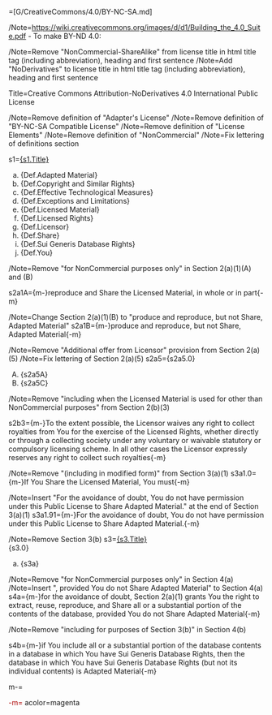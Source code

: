 =[G/CreativeCommons/4.0/BY-NC-SA.md]

/Note=https://wiki.creativecommons.org/images/d/d1/Building_the_4.0_Suite.pdf - To make BY-ND 4.0: 

/Note=Remove "NonCommercial-ShareAlike" from license title in html title tag (including abbreviation), heading and first sentence 
/Note=Add "NoDerivatives" to license title in html title tag (including abbreviation), heading and first sentence 

Title=Creative Commons Attribution-NoDerivatives 4.0 International Public License
  

/Note=Remove definition of "Adapter's License" 
/Note=Remove definition of "BY-NC-SA Compatible License" 
/Note=Remove definition of "License Elements"
/Note=Remove definition of "NonCommercial" 
/Note=Fix lettering of definitions section

s1=<u>{s1.Title}</u><ol type='a'><li>{Def.Adapted Material}</li><li>{Def.Copyright and Similar Rights}</li><li>{Def.Effective Technological Measures}</li><li>{Def.Exceptions and Limitations}</li><li>{Def.Licensed Material}</li><li>{Def.Licensed Rights}</li><li>{Def.Licensor}</li><li>{Def.Share}</li><li>{Def.Sui Generis Database Rights}</li><li>{Def.You}</li></ol>

/Note=Remove "for NonCommercial purposes only" in Section 2(a)(1)(A) and (B)

s2a1A={m-}reproduce and Share the Licensed Material, in whole or in part{-m}

/Note=Change Section 2(a)(1)(B) to "produce and reproduce, but not Share, Adapted Material" 
s2a1B={m-}produce and reproduce, but not Share, Adapted Material{-m}

/Note=Remove "Additional offer from Licensor" provision from Section 2(a)(5)
/Note=Fix lettering of Section 2(a)(5)
s2a5={s2a5.0}<ol type='A'><li>{s2a5A}</li><li>{s2a5C}</li></ol>

/Note=Remove "including when the Licensed Material is used for other than NonCommercial purposes" from Section 2(b)(3)

s2b3={m-}To the extent possible, the Licensor waives any right to collect royalties from You for the exercise of the Licensed Rights, whether directly or through a collecting society under any voluntary or waivable statutory or compulsory licensing scheme. In all other cases the Licensor expressly reserves any right to collect such royalties{-m}

/Note=Remove "(including in modified form)" from Section 3(a)(1)
s3a1.0={m-}If You Share the Licensed Material, You must{-m}

/Note=Insert "For the avoidance of doubt, You do not have permission under this Public License to Share Adapted Material." at the end of Section 3(a)(1)
s3a1.91={m-}For the avoidance of doubt, You do not have permission under this Public License to Share Adapted Material.{-m}


/Note=Remove Section 3(b)
s3=<u>{s3.Title}</u><br>{s3.0}<ol type='a'><li>{s3a}</li></ol>

/Note=Remove "for NonCommercial purposes only" in Section 4(a)
/Note=Insert ", provided You do not Share Adapted Material" to Section 4(a)
s4a={m-}for the avoidance of doubt, Section 2(a)(1) grants You the right to extract, reuse, reproduce, and Share all or a substantial portion of the contents of the database, provided You do not Share Adapted Material{-m}

/Note=Remove "including for purposes of Section 3(b)" in Section 4(b)

s4b={m-}if You include all or a substantial portion of the database contents in a database in which You have Sui Generis Database Rights, then the database in which You have Sui Generis Database Rights (but not its individual contents) is Adapted Material{-m}


m-=<font color='{acolor}'>

-m=</font>
acolor=magenta
